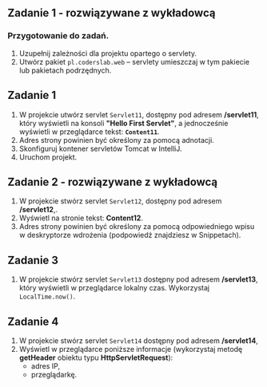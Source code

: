 ## Zadanie 1 - rozwiązywane z wykładowcą

### Przygotowanie do zadań.
1. Uzupełnij zależności dla projektu opartego o servlety.
2. Utwórz pakiet `pl.coderslab.web` – servlety umieszczaj w tym pakiecie lub pakietach podrzędnych.

## Zadanie 1

1. W projekcie utwórz servlet `Servlet11`, dostępny pod adresem **/servlet11**,
który wyświetli na konsoli **"Hello First Servlet"**, a jednocześnie wyświetli w przeglądarce tekst: **`Content11`**.
3. Adres strony powinien być określony za pomocą adnotacji.
2. Skonfiguruj kontener servletów Tomcat w IntelliJ.
3. Uruchom projekt.


## Zadanie 2 - rozwiązywane z wykładowcą

1. W projekcie stwórz servlet `Servlet12`, dostępny pod adresem **/servlet12**,.
2. Wyświetl na stronie tekst: **Content12**. 
3. Adres strony powinien być określony za pomocą odpowiedniego wpisu w deskryptorze wdrożenia (podpowiedź znajdziesz w Snippetach).


## Zadanie 3

1. W projekcie stwórz servlet `Servlet13` dostępny pod adresem **/servlet13**,
 który wyświetli w przeglądarce lokalny czas.
Wykorzystaj `LocalTime.now()`.


## Zadanie 4

1. W projekcie stwórz servlet `Servlet14` dostępny pod adresem **/servlet14**,
2. Wyświetl w przeglądarce poniższe informacje (wykorzystaj metodę **getHeader** obiektu typu **HttpServletRequest**):
    * adres IP,
    * przeglądarkę.

